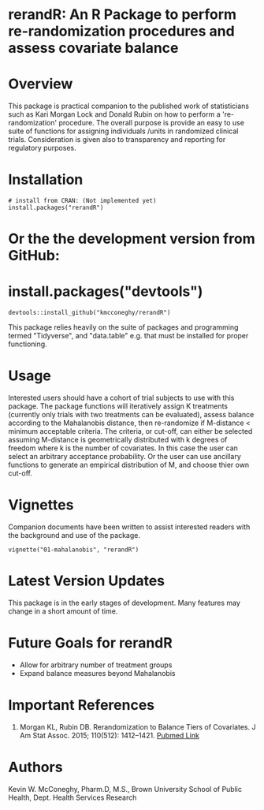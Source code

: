 rerandR: An R Package to perform re-randomization procedures and assess covariate balance
===============

# Overview  
This package is practical companion to the published work of statisticians such as Kari Morgan Lock and Donald Rubin on how to perform a 're-randomization' procedure. The overall purpose is provide an easy to use suite of functions for assigning individuals /units in randomized clinical trials. Consideration is given also to transparency and reporting for regulatory purposes.  

# Installation  
```{r, eval=F}
# install from CRAN: (Not implemented yet)
install.packages("rerandR")
```
# Or the the development version from GitHub:
# install.packages("devtools")
```{r, eval=F}
devtools::install_github("kmcconeghy/rerandR")
```
This package relies heavily on the suite of packages and programming termed "Tidyverse", and "data.table" e.g. that must be installed for proper functioning.  

# Usage  
Interested users should have a cohort of trial subjects to use with this package. The package functions will iteratively assign K treatments (currently only trials with two treatments can be evaluated), assess balance according to the Mahalanobis distance, then re-randomize if M-distance < minimum acceptable criteria. The criteria, or cut-off, can either be selected assuming M-distance is geometrically distributed with k degrees of freedom where k is the number of covariates. In this case the user can select an arbitrary acceptance probability. Or the user can use ancillary functions to generate an empirical distribution of M, and choose thier own cut-off.  

# Vignettes  
Companion documents have been written to assist interested readers with the background and use of the package. 
```{r, eval=F}
vignette("01-mahalanobis", "rerandR")
```

# Latest Version Updates  
This package is in the early stages of development. Many features may change in a short amount of time.  

# Future Goals for rerandR  
- Allow for arbitrary number of treatment groups
- Expand balance measures beyond Mahalanobis

# Important References   
 1. Morgan KL, Rubin DB. Rerandomization to Balance Tiers of Covariates. J Am Stat Assoc. 2015; 110(512): 1412–1421. [Pubmed Link](https://www.ncbi.nlm.nih.gov/pmc/articles/PMC5042467/)  

# Authors  
Kevin W. McConeghy, Pharm.D, M.S., Brown University School of Public Health, Dept. Health Services Research  

